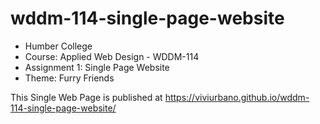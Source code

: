 # wddm-114-single-page-website

- Humber College
- Course: Applied Web Design - WDDM-114
- Assignment 1: Single Page Website
- Theme: Furry Friends

This Single Web Page is published at https://viviurbano.github.io/wddm-114-single-page-website/
